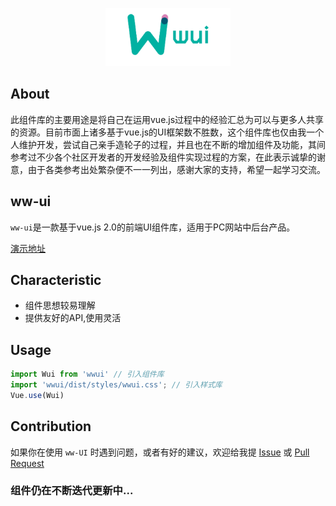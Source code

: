 <p align="center">
  <a href="https://at.aotu.io/">
    <img width="200" src="https://raw.githubusercontent.com/vannvan/w-ui/master/src/assets/logo.png">
  </a>
</p>

## About

此组件库的主要用途是将自己在运用vue.js过程中的经验汇总为可以与更多人共享的资源。目前市面上诸多基于vue.js的UI框架数不胜数，这个组件库也仅由我一个人维护开发，尝试自己亲手造轮子的过程，并且也在不断的增加组件及功能，其间参考过不少各个社区开发者的开发经验及组件实现过程的方案，在此表示诚挚的谢意，由于各类参考出处繁杂便不一一列出，感谢大家的支持，希望一起学习交流。

## ww-ui

`ww-ui`是一款基于vue.js  2.0的前端UI组件库，适用于PC网站中后台产品。

[演示地址](https://vannvan.github.io/w-ui/dist/#/)

## Characteristic

- 组件思想较易理解
- 提供友好的API,使用灵活

## Usage

``` js
import Wui from 'wwui' // 引入组件库
import 'wwui/dist/styles/wwui.css'; // 引入样式库
Vue.use(Wui)
```

## Contribution

如果你在使用 `ww-UI` 时遇到问题，或者有好的建议，欢迎给我提 [Issue](https://github.com/vannvan/w-ui/issues) 或 [Pull Request](https://github.com/vannvan/w-ui/pulls)

### 组件仍在不断迭代更新中...
